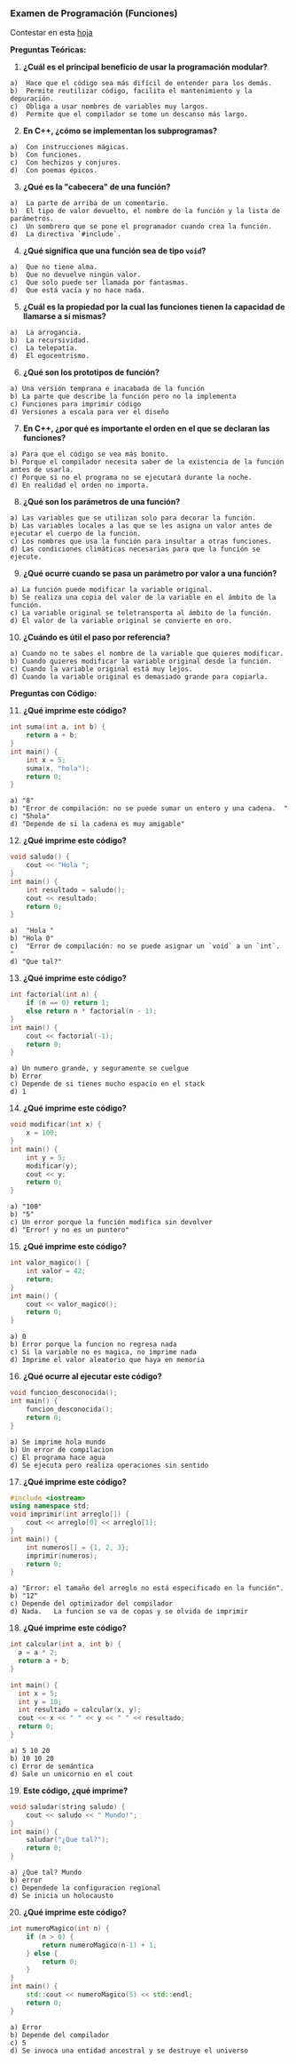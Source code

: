 ### Examen de Programación (Funciones)

Contestar en esta [hoja](https://docs.google.com/spreadsheets/d/1jIvrf2gtddZdgSqw6U0U6KEX8DpS5IrsXiRPN58obTA/edit?gid=2022290513#gid=2022290513)


**Preguntas Teóricas:**

1.    **¿Cuál es el principal beneficio de usar la programación modular?**

    a)  Hace que el código sea más difícil de entender para los demás.    
    b)  Permite reutilizar código, facilita el mantenimiento y la depuración.    
    c)  Obliga a usar nombres de variables muy largos.  
    d)  Permite que el compilador se tome un descanso más largo.  


2.    **En C++, ¿cómo se implementan los subprogramas?**

    a)  Con instrucciones mágicas.  
    b)  Con funciones.  
    c)  Con hechizos y conjuros.  
    d)  Con poemas épicos.  

3.    **¿Qué es la "cabecera" de una función?**

    a)  La parte de arriba de un comentario.  
    b)  El tipo de valor devuelto, el nombre de la función y la lista de parámetros.  
    c)  Un sombrero que se pone el programador cuando crea la función.  
    d)  La directiva `#include`.  

4.    **¿Qué significa que una función sea de tipo `void`?**

    a)  Que no tiene alma.  
    b)  Que no devuelve ningún valor.  
    c)  Que solo puede ser llamada por fantasmas.  
    d)  Que está vacía y no hace nada.  

5.    **¿Cuál es la propiedad por la cual las funciones tienen la capacidad de llamarse a sí mismas?**

    a)  La arrogancia.  
    b)  La recursividad.  
    c)  La telepatía.  
    d)  El egocentrismo.  

6.    **¿Qué son los prototipos de función?**

    a) Una versión temprana e inacabada de la función
    b) La parte que describe la función pero no la implementa
    c) Funciones para imprimir código
    d) Versiones a escala para ver el diseño

7.    **En C++, ¿por qué es importante el orden en el que se declaran las funciones?**

    a) Para que el código se vea más bonito.  
    b) Porque el compilador necesita saber de la existencia de la función antes de usarla.  
    c) Porque si no el programa no se ejecutará durante la noche.  
    d) En realidad el orden no importa.  

8.    **¿Qué son los parámetros de una función?**

    a) Las variables que se utilizan solo para decorar la función.  
    b) Las variables locales a las que se les asigna un valor antes de ejecutar el cuerpo de la función.  
    c) Los nombres que usa la función para insultar a otras funciones.  
    d) Las condiciones climáticas necesarias para que la función se ejecute.  

9.    **¿Qué ocurre cuando se pasa un parámetro por valor a una función?**

    a) La función puede modificar la variable original.  
    b) Se realiza una copia del valor de la variable en el ámbito de la función.  
    c) La variable original se teletransporta al ámbito de la función.  
    d) El valor de la variable original se convierte en oro.  

10.   **¿Cuándo es útil el paso por referencia?**

    a) Cuando no te sabes el nombre de la variable que quieres modificar.  
    b) Cuando quieres modificar la variable original desde la función.  
    c) Cuando la variable original está muy lejos.  
    d) Cuando la variable original es demasiado grande para copiarla.  

**Preguntas con Código:**

11.   **¿Qué imprime este código?**

```c++
int suma(int a, int b) {
    return a + b;
}
int main() {
    int x = 5;
    suma(x, "hola");
    return 0;
}
```

    a) "8"  
    b) "Error de compilación: no se puede sumar un entero y una cadena.  "  
    c) "5hola"  
    d) "Depende de si la cadena es muy amigable"  

12.   **¿Qué imprime este código?**

```c++
void saludo() {
    cout << "Hola ";
}
int main() {
    int resultado = saludo();
    cout << resultado;
    return 0;
}
```

    a)  "Hola "
    b) "Hola 0"
    c)  "Error de compilación: no se puede asignar un `void` a un `int`.  "
    d) "Que tal?"

13.   **¿Qué imprime este código?**

```c++
int factorial(int n) {
    if (n == 0) return 1;
    else return n * factorial(n - 1);
}
int main() {
    cout << factorial(-1);
    return 0;
}
```

    a) Un numero grande, y seguramente se cuelgue
    b) Error
    c) Depende de si tienes mucho espacio en el stack
    d) 1
14.   **¿Qué imprime este código?**

```c++
void modificar(int x) {
    x = 100;
}
int main() {
    int y = 5;
    modificar(y);
    cout << y;
    return 0;
}
```

    a) "100"
    b) "5"
    c) Un error porque la función modifica sin devolver
    d) "Error! y no es un puntero"

15.   **¿Qué imprime este código?**

```c++
int valor_magico() {
    int valor = 42;
    return;
}
int main() {
    cout << valor_magico();
    return 0;
}
```

    a) 0
    b) Error porque la funcion no regresa nada
    c) Si la variable no es magica, no imprime nada
    d) Imprime el valor aleatorio que haya en memoria

16.   **¿Qué ocurre al ejecutar este código?**
```c++
void funcion_desconocida();
int main() {
    funcion_desconocida();
    return 0;
}
```

    a) Se imprime hola mundo
    b) Un error de compilacion
    c) El programa hace agua
    d) Se ejecuta pero realiza operaciones sin sentido

17.   **¿Qué imprime este código?**

```c++
#include <iostream>
using namespace std;
void imprimir(int arreglo[]) {
    cout << arreglo[0] << arreglo[1];
}
int main() {
    int numeros[] = {1, 2, 3};
    imprimir(numeros);
    return 0;
}
```

    a) "Error: el tamaño del arreglo no está especificado en la función".  
    b) "12"
    c) Depende del optimizador del compilador
    d) Nada.   La funcion se va de copas y se olvida de imprimir

18.   **¿Qué imprime este código?**

```c++
int calcular(int a, int b) {
  a = a * 2;
  return a + b;
}

int main() {
  int x = 5;
  int y = 10;
  int resultado = calcular(x, y);
  cout << x << " " << y << " " << resultado;
  return 0;
}
```

    a) 5 10 20
    b) 10 10 20
    c) Error de semántica
    d) Sale un unicornio en el cout

19.   **Este código, ¿qué imprime?**
```c++
void saludar(string saludo) {
    cout << saludo << " Mundo!";
}
int main() {
    saludar("¿Que tal?");
    return 0;
}
```

    a) ¿Que tal? Mundo
    b) error
    c) Dependede la configuracion regional
    d) Se inicia un holocausto

20.   **¿Qué imprime este código?**
```c++
int numeroMagico(int n) {
    if (n > 0) {
        return numeroMagico(n-1) + 1;
    } else {
        return 0;
    }
}
int main() {
    std::cout << numeroMagico(5) << std::endl;
    return 0;
}
```

    a) Error
    b) Depende del compilador
    c) 5
    d) Se invoca una entidad ancestral y se destruye el universo



